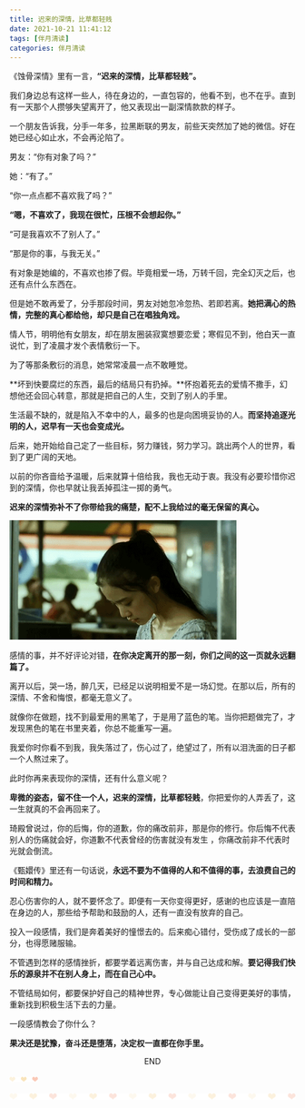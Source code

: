 ```yaml
---
title: 迟来的深情，比草都轻贱
date: 2021-10-21 11:41:12
tags: [伴月清读]
categories: 伴月清读
---
```


《蚀骨深情》里有一言，**“迟来的深情，比草都轻贱”。**

我们身边总有这样一些人，待在身边的，一直包容的，他看不到，也不在乎。直到有一天那个人攒够失望离开了，他又表现出一副深情款款的样子。

一个朋友告诉我，分手一年多，拉黑断联的男友，前些天突然加了她的微信。好在她已经心如止水，不会再沦陷了。

男友：“你有对象了吗？”

她：“有了。”

“你一点点都不喜欢我了吗？”

**“嗯，不喜欢了，我现在很忙，压根不会想起你。”**

“可是我喜欢不了别人了。”

“那是你的事，与我无关。”

有对象是她编的，不喜欢也掺了假。毕竟相爱一场，万转千回，完全幻灭之后，也还有点什么东西在。

但是她不敢再爱了，分手那段时间，男友对她忽冷忽热、若即若离。**她把满心的热情，完整的真心都给他，却只是自己在唱独角戏。**

情人节，明明他有女朋友，却在朋友圈装寂寞想要恋爱；寒假见不到，他白天一直说忙，到了凌晨才发个表情敷衍一下。

为了等那条敷衍的消息，她常常凌晨一点不敢睡觉。

**坏到快要腐烂的东西，最后的结局只有扔掉。**怀抱着死去的爱情不撒手，幻想他还会回心转意，那就是把自己的人生，交到了别人的手里。

生活最不缺的，就是陷入不幸中的人，最多的也是向困境妥协的人。**而坚持追逐光明的人，迟早有一天也会变成光。**

后来，她开始给自己定了一些目标，努力赚钱，努力学习。跳出两个人的世界，看到了更广阔的天地。

以前的你吝啬给予温暖，后来就算十倍给我，我也无动于衷。我没有必要珍惜你迟到的深情，你也早就让我丢掉孤注一掷的勇气。

**迟来的深情弥补不了你带给我的痛楚，配不上我给过的毫无保留的真心。**

![](ridiculous/1.gif)

感情的事，并不好评论对错，**在你决定离开的那一刻，你们之间的这一页就永远翻篇了。**

离开以后，哭一场，醉几天，已经足以说明相爱不是一场幻觉。在那以后，所有的深情、不舍和悔恨，都毫无意义了。

就像你在做题，找不到最爱用的黑笔了，于是用了蓝色的笔。当你把题做完了，才发现黑色的笔在书里夹着，你总不能重写一遍。

我爱你时你看不到我，我失落过了，伤心过了，绝望过了，所有以泪洗面的日子都一个人熬过来了。

此时你再来表现你的深情，还有什么意义呢？

**卑微的姿态，留不住一个人，迟来的深情，比草都轻贱**，你把爱你的人弄丢了，这一生就真的不会再回来了。

琦殿曾说过，你的后悔，你的道歉，你的痛改前非，那是你的修行。你后悔不代表别人的伤痛就会好，你道歉不代表曾经的伤害就没有发生 ，你痛改前非不代表时光就会倒流。

《甄嬛传》里还有一句话说，**永远不要为不值得的人和不值得的事，去浪费自己的时间和精力。**

忍心伤害你的人，就不要怀念了。即便有一天你变得更好，感谢的也应该是一直陪在身边的人，那些给予帮助和鼓励的人，还有一直没有放弃的自己。

投入一段感情，我们是奔着美好的憧憬去的。后来痴心错付，受伤成了成长的一部分，也得愿赌服输。

不管遇到怎样的感情挫折，都要学着远离伤害，并与自己达成和解。**要记得我们快乐的源泉并不在别人身上，而在自己心中。**

不管结局如何，都要保护好自己的精神世界，专心做能让自己变得更美好的事情，重新找到积极生活下去的力量。

一段感情教会了你什么？

**果决还是犹豫，奋斗还是堕落，决定权一直都在你手里。**

  <div align="center">END</div>

![Hexo banner](ridiculous/shading1.png)


![Hexo banner](ridiculous/shading2.png)

